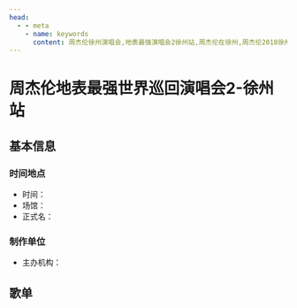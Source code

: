 ```yaml
---
head:
  - - meta
    - name: keywords
      content: 周杰伦徐州演唱会,地表最强演唱会2徐州站,周杰伦在徐州,周杰伦2018徐州演唱会
---
```


# 周杰伦地表最强世界巡回演唱会2-徐州站

## 基本信息

### 时间地点
- 时间：
- 场馆：
- 正式名：

### 制作单位
- 主办机构：

## 歌单
